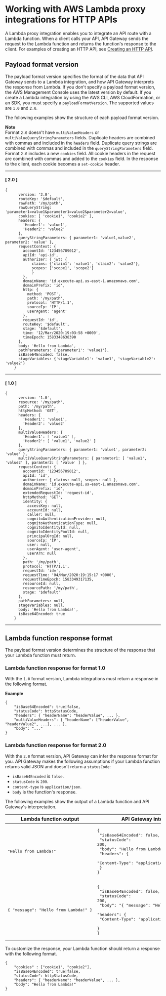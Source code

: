# Working with AWS Lambda proxy integrations for HTTP APIs<a name="http-api-develop-integrations-lambda"></a>

A Lambda proxy integration enables you to integrate an API route with a Lambda function\. When a client calls your API, API Gateway sends the request to the Lambda function and returns the function's response to the client\. For examples of creating an HTTP API, see [Creating an HTTP API](http-api-develop.md#http-api-examples)\.

## Payload format version<a name="http-api-develop-integrations-lambda.proxy-format"></a>

The payload format version specifies the format of the data that API Gateway sends to a Lambda integration, and how API Gateway interprets the response from Lambda\. If you don't specify a payload format version, the AWS Management Console uses the latest version by default\. If you create a Lambda integration by using the AWS CLI, AWS CloudFormation, or an SDK, you must specify a `payloadFormatVersion`\. The supported values are `1.0` and `2.0`\. 

The following examples show the structure of each payload format version\.

**Note**  
Format `2.0` doesn't have `multiValueHeaders` or `multiValueQueryStringParameters` fields\. Duplicate headers are combined with commas and included in the `headers` field\. Duplicate query strings are combined with commas and included in the `queryStringParameters` field\.  
Format `2.0` includes a new `cookies` field\. All cookie headers in the request are combined with commas and added to the `cookies` field\. In the response to the client, each cookie becomes a `set-cookie` header\.

------
#### [ 2\.0 ]

```
{
      version: '2.0',
      routeKey: '$default',
      rawPath: '/my/path',
      rawQueryString: 'parameter1=value1&parameter1=value2&parameter2=value',
      cookies: [ 'cookie1', 'cookie2' ],
      headers: {
        'Header1': 'value1',
        'Header2': 'value2'
      },
      queryStringParameters: { parameter1: 'value1,value2', parameter2: 'value' },
      requestContext: {
        accountId: '123456789012',
        apiId: 'api-id',
        authorizer: { jwt: {
            claims: {'claim1': 'value1', 'claim2': 'value2'},
            scopes: ['scope1', 'scope2']
            }
        },
        domainName: 'id.execute-api.us-east-1.amazonaws.com',
        domainPrefix: 'id',
        http: {
          method: 'POST',
          path: '/my/path',
          protocol: 'HTTP/1.1',
          sourceIp: 'IP',
          userAgent: 'agent'
        },
        requestId: 'id',
        routeKey: '$default',
        stage: '$default',
        time: '12/Mar/2020:19:03:58 +0000',
        timeEpoch: 1583348638390
      },
      body: 'Hello from Lambda',
      pathParameters: {'parameter1': 'value1'},
      isBase64Encoded: false,
      stageVariables: {'stageVariable1': 'value1', 'stageVariable2': 'value2'}
    }
```

------
#### [ 1\.0 ]

```
{
      version: '1.0',
      resource: '/my/path',
      path: '/my/path',
      httpMethod: 'GET',
      headers: {
        'Header1': 'value1',
        'Header2': 'value2'
      },
      multiValueHeaders: {
        'Header1': [ 'value1' ],
        'Header2': [ 'value1', 'value2' ]
      },
      queryStringParameters: { parameter1: 'value1', parameter2: 'value' },
      multiValueQueryStringParameters: { parameter1: [ 'value1', 'value2' ], paramter2: [ 'value' ] },
      requestContext: {
        accountId: '123456789012',
        apiId: 'id',
        authorizer: { claims: null, scopes: null },
        domainName: 'id.execute-api.us-east-1.amazonaws.com',
        domainPrefix: 'id',
        extendedRequestId: 'request-id',
        httpMethod: 'GET',
        identity: {
          accessKey: null,
          accountId: null,
          caller: null,
          cognitoAuthenticationProvider: null,
          cognitoAuthenticationType: null,
          cognitoIdentityId: null,
          cognitoIdentityPoolId: null,
          principalOrgId: null,
          sourceIp: 'IP',
          user: null,
          userAgent: 'user-agent',
          userArn: null
        },
        path: '/my/path',
        protocol: 'HTTP/1.1',
        requestId: 'id=',
        requestTime: '04/Mar/2020:19:15:17 +0000',
        requestTimeEpoch: 1583349317135,
        resourceId: null,
        resourcePath: '/my/path',
        stage: '$default'
      },
      pathParameters: null,
      stageVariables: null,
      body: 'Hello from Lambda!',
      isBase64Encoded: true
    }
```

------

## Lambda function response format<a name="http-api-develop-integrations-lambda.response"></a>

The payload format version determines the structure of the response that your Lambda function must return\.

### Lambda function response for format 1\.0<a name="http-api-develop-integrations-lambda.v1"></a>

With the `1.0` format version, Lambda integrations must return a response in the following format\.

**Example**  

```
{
    "isBase64Encoded": true|false,
    "statusCode": httpStatusCode,
    "headers": { "headerName": "headerValue", ... },
    "multiValueHeaders": { "headerName": ["headerValue", "headerValue2", ...], ... },
    "body": "..."
}
```

### Lambda function response for format 2\.0<a name="http-api-develop-integrations-lambda.v2"></a>

With the `2.0` format version, API Gateway can infer the response format for you\. API Gateway makes the following assumptions if your Lambda function returns valid JSON and doesn't return a `statusCode`:
+ `isBase64Encoded` is `false`\.
+ `statusCode` is `200`\.
+ `content-type` is `application/json`\.
+ `body` is the function's response\.

The following examples show the output of a Lambda function and API Gateway's interpretation\.


| Lambda function output | API Gateway interpretation | 
| --- | --- | 
|  <pre>"Hello from Lambda!"</pre>  |  <pre>{<br />  "isBase64Encoded": false,<br />  "statusCode": 200,<br />  "body": "Hello from Lambda!",<br />  "headers": {<br />    "Content-Type": "application/json"<br />  }<br />}</pre>  | 
|  <pre>{ "message": "Hello from Lambda!" }</pre>  |  <pre>{<br />  "isBase64Encoded": false,<br />  "statusCode": 200,<br />  "body": "{ \"message\": \"Hello from Lambda!\" }",<br />  "headers": {<br />    "Content-Type": "application/json"<br />  }<br />}</pre>  | 

To customize the response, your Lambda function should return a response with the following format\.

```
{
    "cookies" : ["cookie1", "cookie2"],
    "isBase64Encoded": true|false,
    "statusCode": httpStatusCode,
    "headers": { "headerName": "headerValue", ... },
    "body": "Hello from Lambda!"
}
```